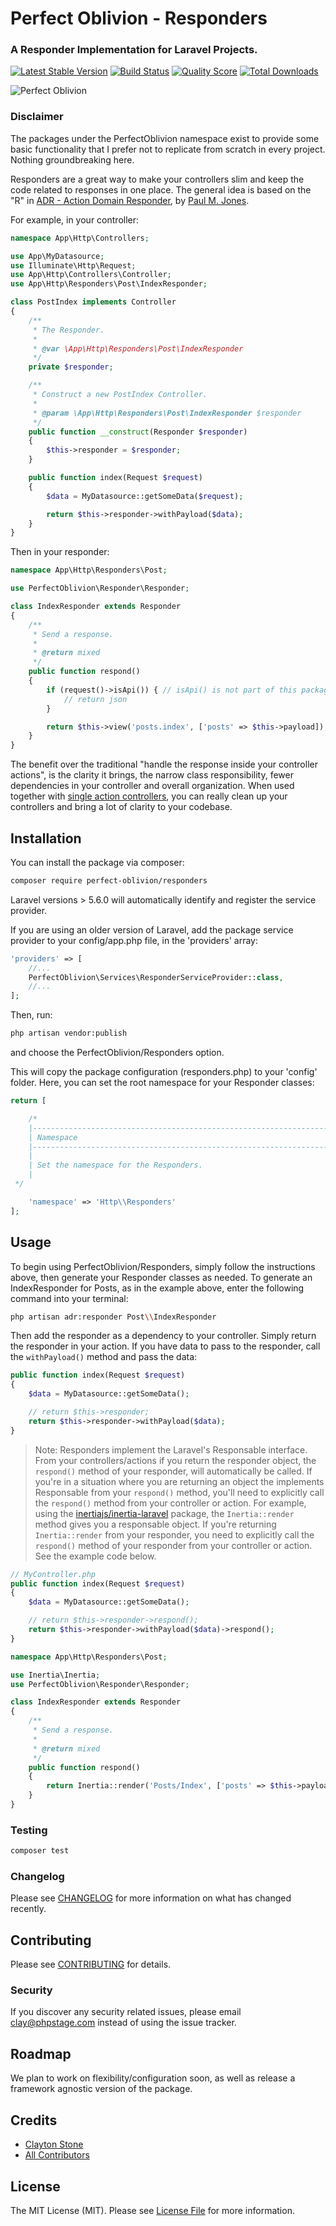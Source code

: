 # Perfect Oblivion - Responders
### A Responder Implementation for Laravel Projects.

[![Latest Stable Version](https://poser.pugx.org/perfect-oblivion/responders/version)](https://packagist.org/packages/perfect-oblivion/responders)
[![Build Status](https://img.shields.io/travis/perfect-oblivion/responders/master.svg)](https://travis-ci.org/perfect-oblivion/responders)
[![Quality Score](https://img.shields.io/scrutinizer/g/perfect-oblivion/responders.svg)](https://scrutinizer-ci.com/g/perfect-oblivion/responders)
[![Total Downloads](https://poser.pugx.org/perfect-oblivion/responders/downloads)](https://packagist.org/packages/perfect-oblivion/responders)

![Perfect Oblivion](https://res.cloudinary.com/phpstage/image/upload/v1554128207/img/Oblivion.png "Perfect Oblivion")

### Disclaimer
The packages under the PerfectOblivion namespace exist to provide some basic functionality that I prefer not to replicate from scratch in every project. Nothing groundbreaking here.

Responders are a great way to make your controllers slim and keep the code related to responses in one place. The general idea is based on the "R" in [ADR - Action Domain Responder](http://paul-m-jones.com/archives/5970), by [Paul M. Jones](https://twitter.com/pmjones).

For example, in your controller:

```php
namespace App\Http\Controllers;

use App\MyDatasource;
use Illuminate\Http\Request;
use App\Http\Controllers\Controller;
use App\Http\Responders\Post\IndexResponder;

class PostIndex implements Controller
{
    /**
     * The Responder.
     *
     * @var \App\Http\Responders\Post\IndexResponder
     */
    private $responder;

    /**
     * Construct a new PostIndex Controller.
     *
     * @param \App\Http\Responders\Post\IndexResponder $responder
     */
    public function __construct(Responder $responder)
    {
        $this->responder = $responder;
    }

    public function index(Request $request)
    {
        $data = MyDatasource::getSomeData($request);

        return $this->responder->withPayload($data);
    }
}
```

Then in your responder:

```php
namespace App\Http\Responders\Post;

use PerfectOblivion\Responder\Responder;

class IndexResponder extends Responder
{
    /**
     * Send a response.
     *
     * @return mixed
     */
    public function respond()
    {
        if (request()->isApi()) { // isApi() is not part of this package
            // return json
        }

        return $this->view('posts.index', ['posts' => $this->payload]);
    }
}
```

The benefit over the traditional "handle the response inside your controller actions", is the clarity it brings, the narrow class responsibility, fewer dependencies in your controller and overall organization. When used together with [single action controllers](https://laravel.com/docs/5.6/controllers#single-action-controllers), you can really clean up your controllers and bring a lot of clarity to your codebase.

## Installation

You can install the package via composer:

```bash
composer require perfect-oblivion/responders
```

Laravel versions > 5.6.0 will automatically identify and register the service provider.

If you are using an older version of Laravel, add the package service provider to your config/app.php file, in the 'providers' array:
```php
'providers' => [
    //...
    PerfectOblivion\Services\ResponderServiceProvider::class,
    //...
];
```

Then, run:
```bash
php artisan vendor:publish
```
and choose the PerfectOblivion/Responders option.

This will copy the package configuration (responders.php) to your 'config' folder.
Here, you can set the root namespace for your Responder classes:

```php
return [

    /*
    |--------------------------------------------------------------------------
    | Namespace
    |--------------------------------------------------------------------------
    |
    | Set the namespace for the Responders.
    |
 */

    'namespace' => 'Http\\Responders'
];
```

## Usage

To begin using PerfectOblivion/Responders, simply follow the instructions above, then generate your Responder classes as needed.
To generate an IndexResponder for Posts, as in the example above, enter the following command into your terminal:

```bash
php artisan adr:responder Post\\IndexResponder
```

Then add the responder as a dependency to your controller. Simply return the responder in your action. If you have data to pass to the responder, call the ```withPayload()``` method and pass the data:

```php
public function index(Request $request)
{
    $data = MyDatasource::getSomeData();

    // return $this->responder;
    return $this->responder->withPayload($data);
}
```

> Note: Responders implement the Laravel's Responsable interface. From your controllers/actions if you return the responder object, the ```respond()``` method of your responder, will automatically be called. If you're in a situation where you are returning an object the implements Responsable from your ```respond()``` method, you'll need to explicitly call the ```respond()``` method from your controller or action. For example, using the [inertiajs/inertia-laravel](https://github.com/inertiajs/inertia-laravel) package, the ```Inertia::render``` method gives you a responsable object. If you're returning ```Inertia::render``` from your responder, you need to explicitly call the ```respond()``` method of your responder from your controller or action. See the example code below.

```php
// MyController.php
public function index(Request $request)
{
    $data = MyDatasource::getSomeData();

    // return $this->responder->respond();
    return $this->responder->withPayload($data)->respond();
}
```

```php
namespace App\Http\Responders\Post;

use Inertia\Inertia;
use PerfectOblivion\Responder\Responder;

class IndexResponder extends Responder
{
    /**
     * Send a response.
     *
     * @return mixed
     */
    public function respond()
    {
        return Inertia::render('Posts/Index', ['posts' => $this->payload]);
    }
}
```

### Testing

``` bash
composer test
```

### Changelog

Please see [CHANGELOG](CHANGELOG.md) for more information on what has changed recently.

## Contributing

Please see [CONTRIBUTING](CONTRIBUTING.md) for details.

### Security

If you discover any security related issues, please email clay@phpstage.com instead of using the issue tracker.

## Roadmap

We plan to work on flexibility/configuration soon, as well as release a framework agnostic version of the package.

## Credits

- [Clayton Stone](https://github.com/devcircus)
- [All Contributors](../../contributors)

## License

The MIT License (MIT). Please see [License File](LICENSE.md) for more information.
